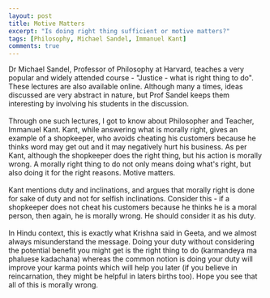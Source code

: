```yaml
---
layout: post
title: Motive Matters
excerpt: "Is doing right thing sufficient or motive matters?"
tags: [Philosophy, Michael Sandel, Immanuel Kant]
comments: true
---
```

Dr Michael Sandel, Professor of Philosophy at Harvard, teaches a very
popular and widely attended course - "Justice - what is right thing to do". 
These lectures are also available online. Although many a times,
ideas discussed are very abstract in nature, but Prof Sandel keeps
them interesting by
involving his students in the discussion.
<br />
<br />
Through one such lectures, I got to know about Philosopher and
Teacher, Immanuel Kant. Kant, while answering what is morally right,
gives an example of a shopkeeper,
who avoids cheating his customers because he thinks word may get out
and it may negatively hurt his business. As per Kant, although the
shopkeeper does the right thing, but his action is morally wrong. A morally right thing to do
not only means doing what's right, 
but also doing it for the right reasons. Motive matters.
<br />
<br />
Kant mentions duty and inclinations, and argues that morally right is
done for sake of duty and not for selfish inclinations. Consider this - if a shopkeeper
does not cheat his customers because he thinks he is a moral person,
then again, he is morally wrong. He should consider it as his duty.
<br />
<br />
In Hindu context, this is exactly what Krishna said in Geeta, and we almost
always misunderstand the message.
Doing your duty without considering the potential benefit you might
get is the right thing to do (karmandeya ma phaluese kadachana)
whereas the common notion is doing your duty will improve your karma
points which will help you later (if you believe in reincarnation,
they might be helpful in laters births too). Hope you see that all of this is morally wrong.
